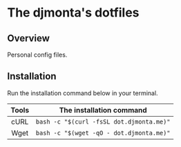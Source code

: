 The djmonta's dotfiles
========

## Overview

Personal config files.

## Installation

Run the installation command below in your terminal.

| Tools | The installation command |
|:-:|:-:|
| cURL | `bash -c "$(curl -fsSL dot.djmonta.me)"` |
| Wget | `bash -c "$(wget -qO - dot.djmonta.me)"` |

